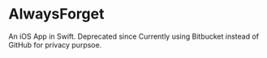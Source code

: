# AlwaysForget
An iOS App in Swift. 
Deprecated since Currently using Bitbucket instead of GitHub for privacy purpsoe.
